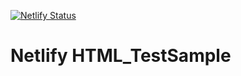 [![Netlify Status](https://api.netlify.com/api/v1/badges/d3a95ff0-bbef-42d7-8fbf-5e5b9b37219a/deploy-status)](https://app.netlify.com/sites/nhgit-sample-html/deploys)

# Netlify HTML_TestSample
